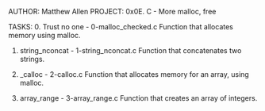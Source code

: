 AUTHOR: Matthew Allen
PROJECT: 0x0E. C - More malloc, free

TASKS:
0. Trust no one - 0-malloc_checked.c
	Function that allocates memory using malloc.

1. string_nconcat - 1-string_nconcat.c
	Function that concatenates two strings.

2. \_calloc - 2-calloc.c
	Function that allocates memory for an array, using malloc.

3. array_range - 3-array_range.c
	Function that creates an array of integers.


